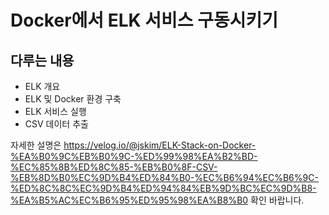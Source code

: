 # Docker에서 ELK 서비스 구동시키기

## 다루는 내용
- ELK 개요
- ELK 및 Docker 환경 구축
- ELK 서비스 실행
- CSV 데이터 추출


자세한 설명은 https://velog.io/@jskim/ELK-Stack-on-Docker-%EA%B0%9C%EB%B0%9C-%ED%99%98%EA%B2%BD-%EC%85%8B%ED%8C%85-%EB%B0%8F-CSV-%EB%8D%B0%EC%9D%B4%ED%84%B0-%EC%B6%94%EC%B6%9C-%ED%8C%8C%EC%9D%B4%ED%94%84%EB%9D%BC%EC%9D%B8-%EA%B5%AC%EC%B6%95%ED%95%98%EA%B8%B0 확인 바랍니다.

